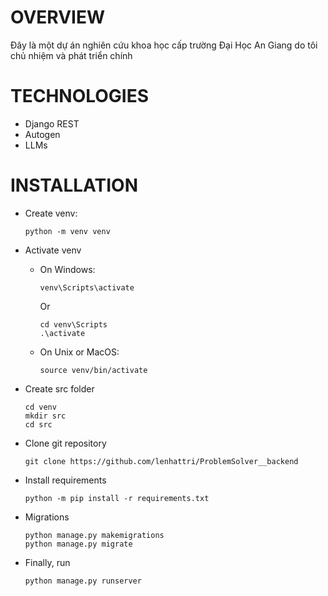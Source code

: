 # OVERVIEW
Đây là một dự án nghiên cứu khoa học cấp trường Đại Học An Giang do tôi chủ nhiệm và phát triển chính 

# TECHNOLOGIES
  - Django REST
  - Autogen
  - LLMs

# INSTALLATION

- Create venv:

  ```
  python -m venv venv
   ```
- Activate venv

  - On Windows:
  
     ```
    venv\Scripts\activate
     ```
    Or

    ```
    cd venv\Scripts
    .\activate
    ```
    
  - On Unix or MacOS:
  
      ```
    source venv/bin/activate
      ```

- Create src folder

  ```
  cd venv
  mkdir src
  cd src
  ```
- Clone git repository
  
  ```
  git clone https://github.com/lenhattri/ProblemSolver__backend
  ```

- Install requirements

  ```
  python -m pip install -r requirements.txt
  ```

- Migrations

  ```
  python manage.py makemigrations
  python manage.py migrate
  ```
- Finally, run
  ```
  python manage.py runserver
  ```
  
